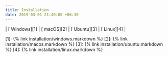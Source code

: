 ```yaml
---
title: Installation
date: 2019-03-01 21:40:00 +06:30
---
```


| [<i class="fab fa-windows"></i> Windows][1] | [<i class="fab fa-apple"></i> macOS][2] | [<i class="fab fa-ubuntu"></i> Ubuntu][3] | [<i class="fab fa-linux"></i> Linux][4] |

[1]: {% link installation/windows.markdown %}
[2]: {% link installation/macos.markdown   %}
[3]: {% link installation/ubuntu.markdown  %}
[4]: {% link installation/linux.markdown  %}
